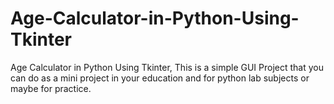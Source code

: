 # Age-Calculator-in-Python-Using-Tkinter
Age Calculator in Python Using Tkinter, This is a simple GUI Project that you can do as a mini project in your education and for python lab subjects or maybe for practice. 
